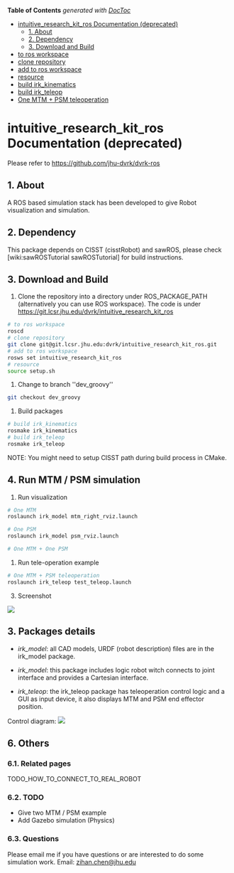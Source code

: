 <!-- START doctoc generated TOC please keep comment here to allow auto update -->
<!-- DON'T EDIT THIS SECTION, INSTEAD RE-RUN doctoc TO UPDATE -->
**Table of Contents**  *generated with [DocToc](http://doctoc.herokuapp.com/)*

- [intuitive_research_kit_ros Documentation (deprecated)](#intuitive_research_kit_ros-documentation-deprecated)
  - [1. About](#1-about)
  - [2. Dependency](#2-dependency)
  - [3. Download and Build](#3-download-and-build)
- [to ros workspace](#to-ros-workspace)
- [clone repository](#clone-repository)
- [add to ros workspace](#add-to-ros-workspace)
- [resource](#resource)
- [build irk_kinematics](#build-irk_kinematics)
- [build irk_teleop](#build-irk_teleop)
- [One MTM + PSM teleoperation](#one-mtm--psm-teleoperation)

<!-- END doctoc generated TOC please keep comment here to allow auto update -->

# intuitive_research_kit_ros Documentation (deprecated)
Please refer to https://github.com/jhu-dvrk/dvrk-ros

## 1. About
A ROS based simulation stack has been developed to give Robot visualization and simulation.

## 2. Dependency
This package depends on CISST (cisstRobot) and sawROS, please check [wiki:sawROSTutorial sawROSTutorial] for build instructions.

## 3. Download and Build

1. Clone the repository into a directory under ROS_PACKAGE_PATH (alternatively you can use ROS workspace).  The code is under https://git.lcsr.jhu.edu/dvrk/intuitive_research_kit_ros

  ```bash
# to ros workspace
roscd
# clone repository
git clone git@git.lcsr.jhu.edu:dvrk/intuitive_research_kit_ros.git
# add to ros workspace
rosws set intuitive_research_kit_ros
# resource
source setup.sh
```

1. Change to branch ''dev_groovy''

  ```bash
git checkout dev_groovy
```

1. Build packages 

  ```bash
# build irk_kinematics 
rosmake irk_kinematics
# build irk_teleop
rosmake irk_teleop
```

NOTE: You might need to setup CISST path during build process in CMake.


## 4. Run MTM / PSM simulation

1. Run visualization 

  ```bash
# One MTM
roslaunch irk_model mtm_right_rviz.launch 

# One PSM
roslaunch irk_model psm_rviz.launch 

# One MTM + One PSM 
```

1. Run tele-operation example

  ```bash
# One MTM + PSM teleoperation
roslaunch irk_teleop test_teleop.launch 
```

3. Screenshot

  ![](/jhu-dvrk/sawIntuitiveResearchKit/wiki/teleop.png)

## 3. Packages details

* *irk_model*: all CAD models, URDF (robot description) files are in the irk_model package. 

* *irk_model*: this package includes logic robot witch connects to joint interface and provides a Cartesian interface.

* *irk_teleop*: the irk_teleop package has teleoperation control logic and a GUI as input device, it also displays MTM and PSM end effector position. 

Control diagram: 
  ![](/jhu-dvrk/sawIntuitiveResearchKit/wiki/block_diagram.png)

## 6. Others

### 6.1. Related pages
TODO_HOW_TO_CONNECT_TO_REAL_ROBOT

### 6.2. TODO
* Give two MTM / PSM example
* Add Gazebo simulation (Physics)

### 6.3. Questions
Please email me if you have questions or are interested to do some simulation work.
Email: zihan.chen@jhu.edu 
